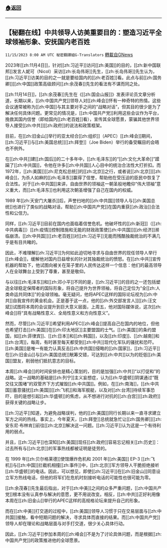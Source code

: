 ###  [:house:返回](README.md)
---


## 【秘翻在线】中共领导人访美重要目的：塑造习近平全球领袖形象、安抚国内老百姓
`11/15/2023 8:00 AM UTC 秘密翻譯組G-Translators` [轉載自GNews](https://gnews.org/articles/1978418)

2023年[[zh:11月4日]]，针对[[zh:习近平]]访问[[zh:美国]]的目的，[[zh:新中国联邦]]发言人妮可（Nicol）采访[[zh:长岛伟哥]]先生，[[zh:长岛伟哥]]先生认为，[[zh:习近平]]访美的目的之一就是要给国内的[[zh:老百姓]]看。此点与前[[zh:国务卿]][[zh:中国]]政策高级顾问[[zh:余茂春]]先生的看法有不谋而同之处。

[[zh:11月14日]]，[[zh:余茂春]]先生在《[[zh:国会山报]]》发表评论员文章分析道，长期以来，[[zh:中国共产党]]领导人对[[zh:峰会]]怀有一种奇特的热情。这些会议通常被称为[[zh:中国]]与其主要对手之间的“战略对话”，但其目的很少是为了解决任何具体问题。更常见的情况是，[[zh:中国共产党]]利用这些会议作为平台，挽救其国内信誉（即给国内[[zh:老百姓]]看），宣传其全球愿景，蒙骗其他世界领导人接受[[zh:中共]][[zh:政府]]的说法和政策框架。

目前，在[[zh:旧金山]]举行的亚太经合[[zh:组织]]（APEC）[[zh:峰会]]期间，[[zh:习近平]]与[[zh:美国总统]][[zh:拜登]]（Joe Biden）举行的备受瞩目的会晤也不例外。

在[[zh:中共]]建[[zh:国后]]的二十多年中，[[zh:毛泽东]]的“[[zh:文化大革命]]”蹂躏了[[zh:中共国]]，令他在许多[[zh:中共国]]人心目中的统治合法性大打折扣。而1972年，[[zh:美国]][[zh:尼克松总统]]的[[zh:北京]]之行，或者说[[zh:北京]][[zh:峰会]]，为杀人如麻的[[zh:毛泽东]]赢得了信誉，帮助他在受压迫的臣民中恢复了合法性。对于[[zh:中共国]]来讲，自由世界的领袖这一朝圣般地瞻仰“伟大领袖”意义重大，而[[zh:毛泽东]]也利用这次朝圣增强了自己在国内的权威。

1989 年[[zh:天安门大屠杀]]后，声誉扫地的[[zh:中共国]]领导人与[[zh:美国总统]]也进行了类似的战略对话，帮助[[zh:中国共产党]]在国内重获[[zh:政治]]合法性和公信力。

同样，[[zh:习近平]]目前在国内也面临着信誉危机。他破坏性的[[zh:新冠]]（[[zh:中共病毒]]）[[zh:疫情]]控制措施和无能的财政政策使[[zh:中共国]][[zh:经济]]濒临崩溃。[[zh:中共国]][[zh:老百姓]]对[[zh:习近平]]无能而残酷独裁统治的不满几乎是有目共睹的。

因此，不难理解[[zh:习近平]]为何如此迫切地寻求与自由世界的现任领导人举行[[zh:峰会]]，缓解他对国内日益增长的针对其独裁统治的愤怒。在[[zh:中共]]宣传机器的帮助下，他试图向被关在笼子里的人民传达这样一个信息：他们的最高领导人在全球舞台上受到了尊重，甚至是敬仰。

与以往[[zh:毛泽东]]和[[zh:邓小平]]不同的是，[[zh:习近平]]的目的之一还包括塑造全球稳定保障者的国际形象，将自己提升为世界领袖，将自己定位为“全[[zh:人类命运共同体]]”的全球领袖。毫无疑问，他将APEC这样的国际论坛视为[[zh:中共]]自我宣传的黄金机会。正是基于这一点，他的[[zh:外交部发言人]][[zh:汪文斌]]试图将本周的会议提升到巨大意义层面，上周五，他对国际媒体说，这次[[zh:峰会]]将“具有战略性意义、全局性意义和方向性意义”。

然而，尽管[[zh:习近平]]希望利用APEC[[zh:峰会]]提高自己在国内的地位，但他也希望打击[[zh:美国]]在[[zh:印太地区]]主要盟国的士气。[[zh:美国]]的条约盟国，如[[zh:菲律宾]]、[[zh:日本]]和[[zh:韩国]]，以及[[zh:印度]]、[[zh:越南]]和[[zh:台湾]]，每周，有时甚至每天都受到[[zh:中共]]现代化军队的骚扰和恐吓。[[zh:美国]]是唯一有能力认真反击[[zh:中共国]]侵略的[[zh:国家]]，[[zh:习近平]]在[[zh:旧金山]]与[[zh:美国总统]]觥筹交错，可达到[[zh:中共]]以为的贬低[[zh:美国]]盟友，削弱他们抵抗意志的目标。

本周[[zh:峰会]]的时间安排也是精心策划的，目的是加强[[zh:中共]]“以打促和”的战略。这一战略的基础是[[zh:列宁]]主义妄想症，认为[[zh:华盛顿]]阴谋通过“既交往又围堵”的双管齐下方式摧毁[[zh:中共国]]。例如，在[[zh:南海]]，[[zh:中共国]]蓄意骚扰[[zh:美国]][[zh:飞机]]和海军舰艇，以及对[[zh:台湾]]持续军事恐吓，目的是想引起[[zh:华盛顿]]的焦虑，从不想进行对抗的[[zh:白宫]][[zh:政府]]获得关键的战略让步。

[[zh:习近平]]知道，为避免战略误判，他的[[zh:美国]]同行长期以来一直寻求建立军方之间的热线。事实上，今年夏天，[[zh:拜登]]总统就急忙让[[zh:国务卿]][[zh:安东尼·布林肯]]前往[[zh:北京]]解决这一问题。[[zh:习近平]]认为这是一个有待利用的弱点。

并且，[[zh:习近平]]也深知[[zh:美国]]现任[[zh:政府]]容易忘记相关[[zh:历史]]：过去所有与[[zh:北京]]的军事热线都被证明是徒劳的。

在 1999 年[[zh:贝尔格莱德]]使馆爆炸危机和 2001 年[[zh:美国]] EP-3 [[zh:飞机]]与[[zh:中国]]拦截机相撞[[zh:事件]]中，[[zh:北京]]军方领导人干脆拒绝接听[[zh:华盛顿]]的电话。因此，可以想见，即使[[zh:习近平]]在[[zh:旧金山]]同意设立军方热线电话，但他的将军们在危机时刻接听电话的可能性也很可能为零。

[[zh:余茂春]]先生最后指出，对于[[zh:中美]]之间的众多严重问题，[[zh:中国共产党]]根本没有认真参与解决的意愿，更不用说改变。相反，[[zh:中共]]正好利用像本周在[[zh:旧金山]]举行的APEC这样的高规格论坛来提升自己的形象。

而在[[zh:中美]]打交道的过程中，[[zh:美国]]领导人习惯于只在交易层面与[[zh:中共国]]接触，看中短期问题的解决，寻求具体而直接的结果。而[[zh:中国共产党]]领导人却在理论和战略层面与对手打交道，很少关心具体行动。

因此，[[zh:习近平]]参加本周的[[zh:峰会]]不是为了讨论具体问题，而是根据[[zh:中国共产党]]的政策推进他的全球愿景。
